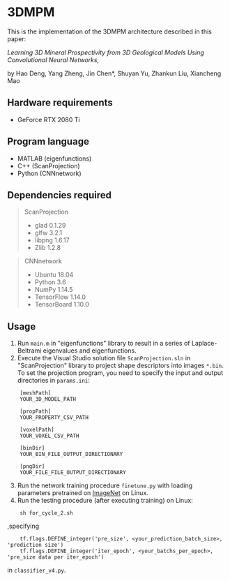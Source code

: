 # 3DMPM
 
This is the implementation of the 3DMPM architecture described in this paper: 

_Learning 3D Mineral Prospectivity from 3D Geological Models Using Convolutional Neural Networks,_

by Hao Deng, Yang Zheng, Jin Chen*, Shuyan Yu, Zhankun Liu, Xiancheng Mao

## Hardware requirements
- GeForce RTX 2080 Ti

## Program language 
- MATLAB (eigenfunctions)
- C++ (ScanProjection)
- Python (CNNnetwork)

## Dependencies required
>ScanProjection
> + glad 0.1.29
> + glfw 3.2.1
> + libpng 1.6.17
> + Zlib 1.2.8

>CNNnetwork
> + Ubuntu 18.04
> + Python 3.6
> + NumPy 1.14.5
> + TensorFlow 1.14.0
> + TensorBoard 1.10.0
>
## Usage
1) Run `main.m` in "eigenfunctions" library to result in a series of Laplace-Beltrami eigenvalues and eigenfunctions. 
2) Execute the Visual Studio solution file `ScanProjection.sln` in "ScanProjection" library to project shape descriptors into images `*.bin`.  
To set the projection program, you need to specify the input and output directories in `params.ini`:  
```/angular2/
    [meshPath]
    YOUR_3D_MODEL_PATH
    
    [propPath]
    YOUR_PROPERTY_CSV_PATH
    
    [voxelPath]
    YOUR_VOXEL_CSV_PATH
    
    [binDir]
    YOUR_BIN_FILE_OUTPUT_DIRECTIONARY
    
    [pngDir]
    YOUR_FILE_FILE_OUTPUT_DIRECTIONARY
```
3) Run the network training procedure `finetune.py` with loading parameters pretrained on [ImageNet](https://www.cs.toronto.edu/~guerzhoy/tf_alexnet/bvlc_alexnet.npy) on Linux. 
4) Run the testing procedure (after executing training) on Linux:  
```
    sh for_cycle_2.sh
```  
,specifying  
```
    tf.flags.DEFINE_integer('pre_size', <your_prediction_batch_size>, 'prediction size')
    tf.flags.DEFINE_integer('iter_epoch', <your_batchs_per_epoch>, 'pre_size data per iter_epoch')
```  
in `classifier_v4.py`.

